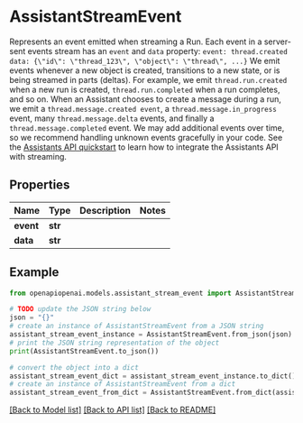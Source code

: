 # AssistantStreamEvent

Represents an event emitted when streaming a Run.  Each event in a server-sent events stream has an `event` and `data` property:  ``` event: thread.created data: {\"id\": \"thread_123\", \"object\": \"thread\", ...} ```  We emit events whenever a new object is created, transitions to a new state, or is being streamed in parts (deltas). For example, we emit `thread.run.created` when a new run is created, `thread.run.completed` when a run completes, and so on. When an Assistant chooses to create a message during a run, we emit a `thread.message.created event`, a `thread.message.in_progress` event, many `thread.message.delta` events, and finally a `thread.message.completed` event.  We may add additional events over time, so we recommend handling unknown events gracefully in your code. See the [Assistants API quickstart](/docs/assistants/overview) to learn how to integrate the Assistants API with streaming. 

## Properties

Name | Type | Description | Notes
------------ | ------------- | ------------- | -------------
**event** | **str** |  | 
**data** | **str** |  | 

## Example

```python
from openapiopenai.models.assistant_stream_event import AssistantStreamEvent

# TODO update the JSON string below
json = "{}"
# create an instance of AssistantStreamEvent from a JSON string
assistant_stream_event_instance = AssistantStreamEvent.from_json(json)
# print the JSON string representation of the object
print(AssistantStreamEvent.to_json())

# convert the object into a dict
assistant_stream_event_dict = assistant_stream_event_instance.to_dict()
# create an instance of AssistantStreamEvent from a dict
assistant_stream_event_from_dict = AssistantStreamEvent.from_dict(assistant_stream_event_dict)
```
[[Back to Model list]](../README.md#documentation-for-models) [[Back to API list]](../README.md#documentation-for-api-endpoints) [[Back to README]](../README.md)


